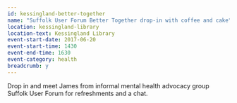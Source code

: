 ```yaml
---
id: kessingland-better-together
name: "Suffolk User Forum Better Together drop-in with coffee and cake"
location: kessingland-library
location-text: Kessingland Library
event-start-date: 2017-06-20
event-start-time: 1430
event-end-time: 1630
event-category: health
breadcrumb: y
---
```


Drop in and meet James from informal mental health advocacy group Suffolk User Forum for refreshments and a chat.
